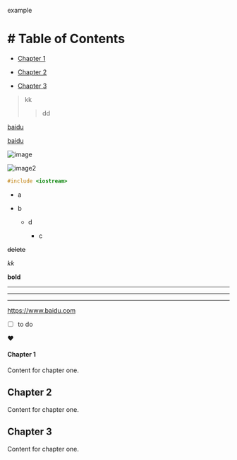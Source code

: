 example

# # Table of Contents

- [Chapter 1](#chapter-1)
  
- [Chapter 2](#chapter-2)
  
- [Chapter 3](#c)
  

> kk
> 
> > dd

[baidu](https://www.baidu.com)

[baidu](https://baidu.com "main site")

![image](https://img2.baidu.com/it/u=396436058,219850851&fm=253&app=138&size=w931&n=0&f=JPEG&fmt=auto?sec=1708880400&t=65ff3edcf468afcb21053913c33f6cd5)

[id]: https://img2.baidu.com/it/u=396436058,219850851&fm=253&app=138&size=w931&n=0&f=JPEG&fmt=auto?sec=1708880400&t=65ff3edcf468afcb21053913c33f6cd5

![image2][id]

```cpp
#include <iostream>
```

- a
  
- b
  
  - d
    
    - c

~~delete~~

_kk_

**bold**

---

---

---

<https://www.baidu.com>

- [ ] to do

:heart:

#### Chapter 1

Content for chapter one.

## Chapter 2

Content for chapter one.

## Chapter 3 <a name="chapter-3"></a>

Content for chapter one.
